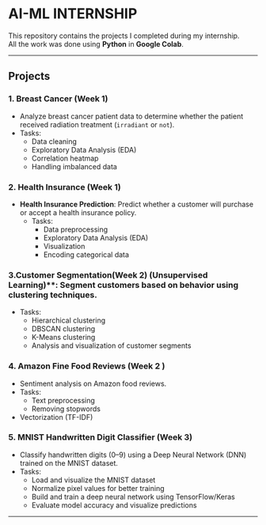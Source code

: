 # AI-ML INTERNSHIP

This repository contains the projects I completed during my internship.  
All the work was done using **Python** in **Google Colab**.


---

## Projects

### 1. Breast Cancer (Week 1)
- Analyze breast cancer patient data to determine whether the patient received radiation treatment (`irradiant` or `not`).
- Tasks:
  - Data cleaning
  - Exploratory Data Analysis (EDA)
  - Correlation heatmap
  - Handling imbalanced data

### 2. Health Insurance  (Week 1)
- **Health Insurance Prediction**: Predict whether a customer will purchase or accept a health insurance policy.
  - Tasks:
    - Data preprocessing
    - Exploratory Data Analysis (EDA)
    - Visualization
    - Encoding categorical data
### 3.Customer Segmentation(Week 2) (Unsupervised Learning)**: Segment customers based on behavior using clustering techniques.
  - Tasks:
    - Hierarchical clustering
    - DBSCAN clustering
    - K-Means clustering 
    - Analysis and visualization of customer segments

### 4. Amazon Fine Food Reviews (Week 2 )
- Sentiment analysis on Amazon food reviews.
- Tasks:
  - Text preprocessing
  - Removing stopwords
 - Vectorization (TF-IDF)
  

### 5. MNIST Handwritten Digit Classifier (Week 3)
- Classify handwritten digits (0–9) using a Deep Neural Network (DNN) trained on the MNIST dataset.
- Tasks:
  - Load and visualize the MNIST dataset
  - Normalize pixel values for better training
  - Build and train a deep neural network using TensorFlow/Keras
  - Evaluate model accuracy and visualize predictions

---


